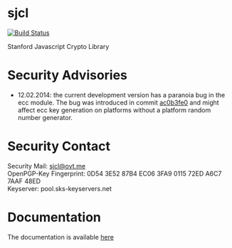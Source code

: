 sjcl
====

[![Build Status](https://travis-ci.org/bitwiseshiftleft/sjcl.png)](https://travis-ci.org/bitwiseshiftleft/sjcl)

Stanford Javascript Crypto Library

Security Advisories
===

* 12.02.2014: the current development version has a paranoia bug in the ecc module. The bug was introduced in commit [ac0b3fe0](https://github.com/bitwiseshiftleft/sjcl/commit/ac0b3fe0) and might affect ecc key generation on platforms without a platform random number generator.

Security Contact
====
Security Mail: sjcl@ovt.me  
OpenPGP-Key Fingerprint: 0D54 3E52 87B4 EC06 3FA9 0115 72ED A6C7 7AAF 48ED  
Keyserver: pool.sks-keyservers.net  

Documentation
====
The documentation is available [here](http://bitwiseshiftleft.github.io/sjcl/doc/)
